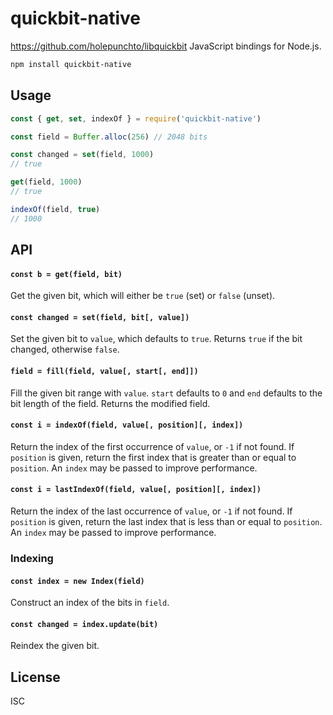 # quickbit-native

https://github.com/holepunchto/libquickbit JavaScript bindings for Node.js.

```sh
npm install quickbit-native
```

## Usage

```js
const { get, set, indexOf } = require('quickbit-native')

const field = Buffer.alloc(256) // 2048 bits

const changed = set(field, 1000)
// true

get(field, 1000)
// true

indexOf(field, true)
// 1000
```

## API

#### `const b = get(field, bit)`

Get the given bit, which will either be `true` (set) or `false` (unset).

#### `const changed = set(field, bit[, value])`

Set the given bit to `value`, which defaults to `true`. Returns `true` if the bit changed, otherwise `false`.

#### `field = fill(field, value[, start[, end]])`

Fill the given bit range with `value`. `start` defaults to `0` and `end` defaults to the bit length of the field. Returns the modified field.

#### `const i = indexOf(field, value[, position][, index])`

Return the index of the first occurrence of `value`, or `-1` if not found. If `position` is given, return the first index that is greater than or equal to `position`. An `index` may be passed to improve performance.

#### `const i = lastIndexOf(field, value[, position][, index])`

Return the index of the last occurrence of `value`, or `-1` if not found. If `position` is given, return the last index that is less than or equal to `position`. An `index` may be passed to improve performance.

### Indexing

#### `const index = new Index(field)`

Construct an index of the bits in `field`.

#### `const changed = index.update(bit)`

Reindex the given bit.

## License

ISC
